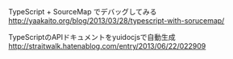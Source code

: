 TypeScript + SourceMap でデバッグしてみる
http://yaakaito.org/blog/2013/03/28/typescript-with-sorucemap/

TypeScriptのAPIドキュメントをyuidocjsで自動生成
http://straitwalk.hatenablog.com/entry/2013/06/22/022909

